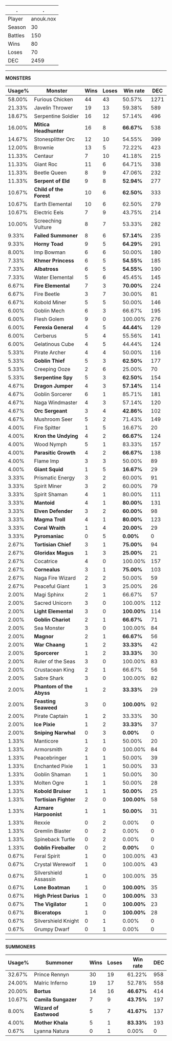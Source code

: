 .|.
|-|-
Player|anouk.nox
Season|30
Battles|150
Wins|80
Loses|70
DEC|2459

---
**MONSTERS**

Usage%|Monster|Wins|Loses|Win rate|DEC|
-|-|-|-|-|-|
58.00%|Furious Chicken|44|43|50.57%|1271|
21.33%|Javelin Thrower|19|13|59.38%|589|
18.67%|Serpentine Soldier|16|12|57.14%|496|
16.00%|**Mitica Headhunter**|16|8|**66.67%**|538|
14.67%|Stonesplitter Orc|12|10|54.55%|399|
12.00%|Brownie|13|5|72.22%|423|
11.33%|Centaur|7|10|41.18%|215|
11.33%|Giant Roc|11|6|64.71%|338|
11.33%|Beetle Queen|8|9|47.06%|232|
11.33%|**Serpent of Eld**|9|8|**52.94%**|277|
10.67%|**Child of the Forest**|10|6|**62.50%**|333|
10.67%|Earth Elemental|10|6|62.50%|279|
10.67%|Electric Eels|7|9|43.75%|214|
10.00%|Screeching Vulture|8|7|53.33%|282|
9.33%|**Failed Summoner**|8|6|**57.14%**|235|
9.33%|**Horny Toad**|9|5|**64.29%**|291|
8.00%|Imp Bowman|6|6|50.00%|180|
7.33%|**Khmer Princess**|6|5|**54.55%**|185|
7.33%|**Albatross**|6|5|**54.55%**|190|
7.33%|Water Elemental|5|6|45.45%|145|
6.67%|**Fire Elemental**|7|3|**70.00%**|224|
6.67%|Fire Beetle|3|7|30.00%|81|
6.67%|Kobold Miner|5|5|50.00%|146|
6.00%|Goblin Mech|6|3|66.67%|195|
6.00%|Flesh Golem|9|0|100.00%|276|
6.00%|**Ferexia General**|4|5|**44.44%**|129|
6.00%|Cerberus|5|4|55.56%|141|
6.00%|Gelatinous Cube|4|5|44.44%|124|
5.33%|Pirate Archer|4|4|50.00%|116|
5.33%|**Goblin Thief**|5|3|**62.50%**|177|
5.33%|Creeping Ooze|2|6|25.00%|70|
5.33%|**Serpentine Spy**|5|3|**62.50%**|154|
4.67%|**Dragon Jumper**|4|3|**57.14%**|114|
4.67%|Goblin Sorcerer|6|1|85.71%|181|
4.67%|Naga Windmaster|4|3|57.14%|120|
4.67%|**Orc Sergeant**|3|4|**42.86%**|102|
4.67%|Mushroom Seer|5|2|71.43%|149|
4.00%|Fire Spitter|1|5|16.67%|20|
4.00%|**Kron the Undying**|4|2|**66.67%**|124|
4.00%|Wood Nymph|5|1|83.33%|157|
4.00%|**Parasitic Growth**|4|2|**66.67%**|138|
4.00%|Flame Imp|3|3|50.00%|89|
4.00%|**Giant Squid**|1|5|**16.67%**|29|
3.33%|Prismatic Energy|3|2|60.00%|91|
3.33%|Spirit Miner|3|2|60.00%|79|
3.33%|Spirit Shaman|4|1|80.00%|111|
3.33%|**Mantoid**|4|1|**80.00%**|131|
3.33%|**Elven Defender**|3|2|**60.00%**|98|
3.33%|**Magma Troll**|4|1|**80.00%**|123|
3.33%|**Coral Wraith**|1|4|**20.00%**|29|
3.33%|**Pyromaniac**|0|5|**0.00%**|0|
2.67%|**Tortisian Chief**|3|1|**75.00%**|94|
2.67%|**Gloridax Magus**|1|3|**25.00%**|21|
2.67%|Cocatrice|4|0|100.00%|157|
2.67%|**Cornealus**|3|1|**75.00%**|103|
2.67%|Naga Fire Wizard|2|2|50.00%|59|
2.67%|Peaceful Giant|1|3|25.00%|26|
2.00%|Magi Sphinx|2|1|66.67%|57|
2.00%|Sacred Unicorn|3|0|100.00%|112|
2.00%|**Light Elemental**|3|0|**100.00%**|114|
2.00%|**Goblin Chariot**|2|1|**66.67%**|71|
2.00%|Sea Monster|3|0|100.00%|84|
2.00%|**Magnor**|2|1|**66.67%**|56|
2.00%|**War Chaang**|1|2|**33.33%**|42|
2.00%|**Sporcerer**|1|2|**33.33%**|30|
2.00%|Ruler of the Seas|3|0|100.00%|83|
2.00%|Crustacean King|2|1|66.67%|56|
2.00%|Sabre Shark|3|0|100.00%|82|
2.00%|**Phantom of the Abyss**|1|2|**33.33%**|29|
2.00%|**Feasting Seaweed**|3|0|**100.00%**|92|
2.00%|Pirate Captain|1|2|33.33%|30|
2.00%|**Ice Pixie**|1|2|**33.33%**|37|
2.00%|**Sniping Narwhal**|0|3|**0.00%**|0|
1.33%|Manticore|1|1|50.00%|20|
1.33%|Armorsmith|2|0|100.00%|84|
1.33%|Peacebringer|1|1|50.00%|39|
1.33%|Enchanted Pixie|1|1|50.00%|33|
1.33%|Goblin Shaman|1|1|50.00%|30|
1.33%|Molten Ogre|1|1|50.00%|28|
1.33%|**Kobold Bruiser**|1|1|**50.00%**|25|
1.33%|**Tortisian Fighter**|2|0|**100.00%**|58|
1.33%|**Azmare Harpoonist**|1|1|**50.00%**|31|
1.33%|Rexxie|0|2|0.00%|0|
1.33%|Gremlin Blaster|0|2|0.00%|0|
1.33%|Spineback Turtle|0|2|0.00%|0|
1.33%|**Goblin Fireballer**|0|2|**0.00%**|0|
0.67%|Feral Spirit|1|0|100.00%|43|
0.67%|Crystal Werewolf|1|0|100.00%|43|
0.67%|Silvershield Assassin|1|0|100.00%|35|
0.67%|**Lone Boatman**|1|0|**100.00%**|35|
0.67%|**High Priest Darius**|1|0|**100.00%**|33|
0.67%|**The Vigilator**|1|0|**100.00%**|23|
0.67%|**Biceratops**|1|0|**100.00%**|28|
0.67%|Silvershield Knight|0|1|0.00%|0|
0.67%|Grumpy Dwarf|0|1|0.00%|0|

---
**SUMMONERS**

Usage%|Summoner|Wins|Loses|Win rate|DEC|
-|-|-|-|-|-|
32.67%|Prince Rennyn|30|19|61.22%|958|
24.00%|Malric Inferno|19|17|52.78%|558|
20.00%|**Bortus**|14|16|**46.67%**|414|
10.67%|**Camila Sungazer**|7|9|**43.75%**|197|
8.00%|**Wizard of Eastwood**|5|7|**41.67%**|137|
4.00%|**Mother Khala**|5|1|**83.33%**|193|
0.67%|Lyanna Natura|0|1|0.00%|0|

